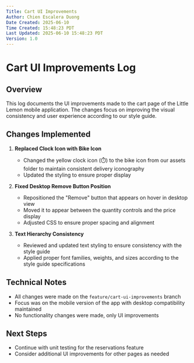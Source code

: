 ```yaml
---
Title: Cart UI Improvements
Author: Chien Escalera Duong
Date Created: 2025-06-10
Time Created: 15:48:23 PDT
Last Updated: 2025-06-10 15:48:23 PDT
Version: 1.0
---
```


# Cart UI Improvements Log

## Overview
This log documents the UI improvements made to the cart page of the Little Lemon mobile application. The changes focus on improving the visual consistency and user experience according to our style guide.

## Changes Implemented
1. **Replaced Clock Icon with Bike Icon**
   - Changed the yellow clock icon (⏱️) to the bike icon from our assets folder to maintain consistent delivery iconography
   - Updated the styling to ensure proper display

2. **Fixed Desktop Remove Button Position**
   - Repositioned the "Remove" button that appears on hover in desktop view
   - Moved it to appear between the quantity controls and the price display
   - Adjusted CSS to ensure proper spacing and alignment

3. **Text Hierarchy Consistency**
   - Reviewed and updated text styling to ensure consistency with the style guide
   - Applied proper font families, weights, and sizes according to the style guide specifications

## Technical Notes
- All changes were made on the `feature/cart-ui-improvements` branch
- Focus was on the mobile version of the app with desktop compatibility maintained
- No functionality changes were made, only UI improvements

## Next Steps
- Continue with unit testing for the reservations feature
- Consider additional UI improvements for other pages as needed
